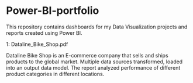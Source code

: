 # Power-BI-portfolio
This repository contains dashboards  for my Data Visualization projects and reports created using Power BI.

1: Dataline_Bike_Shop.pdf

Dataline Bike Shop is an E-commerce company that sells and ships products to the global market. Multiple data sources transformed, loaded into an output data model.
The report analyzed performance of different product categories in different locations.
